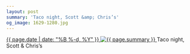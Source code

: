 ```yaml
---
layout: post
summary: 'Taco night, Scott &amp; Chris’s'
og_image: 1629-1280.jpg
---
```


<p>
 <time>
  <a href="/1629">
   {{ page.date | date: "%B %-d, %Y" }}
  </a>
 </time>
 <a href="/1629">
  <img alt="{{ page.summary }}" sizes="(min-width: 700px) 50vw, calc(100vw - 2rem)" src="{{ site.assets_url }}/1629-640.jpg" srcset="{{ site.assets_url }}/1629-320.jpg 320w, {{ site.assets_url }}/1629-640.jpg 640w, {{ site.assets_url }}/1629-960.jpg 960w, {{ site.assets_url }}/1629-1280.jpg 1280w"/>
 </a>
 <span>
  Taco night, Scott &amp; Chris’s
 </span>
</p>

